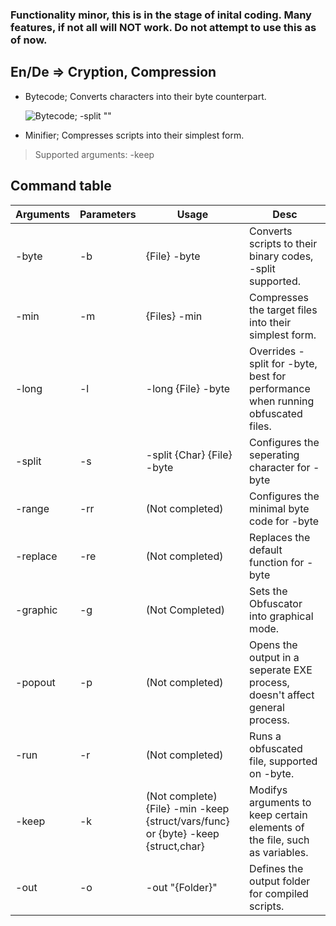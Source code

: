 ### Functionality minor, this is in the stage of inital coding. Many features, if not all will NOT work. Do not attempt to use this as of now.
## En/De => Cryption, Compression
* Bytecode; Converts characters into their byte counterpart.

  ![Bytecode; -split ""](https://aerodata.netlify.app/packaging/bytecode.png")
* Minifier; Compresses scripts into their simplest form.
> Supported arguments: -keep
## Command table
|Arguments|Parameters|Usage|Desc|
| -- | --  | - | -- |
|-byte     |-b | {File} -byte |  Converts scripts to their binary codes, -split supported.                                                                                      |
|-min      |-m | {Files} -min |  Compresses the target files into their simplest form.                                                                                          |
|-long     |-l | -long {File} -byte |  Overrides -split for -byte, best for performance when running obfuscated files.                                                          |
|-split    |-s | -split {Char} {File} -byte |  Configures the seperating character for -byte                                                                                    |
|-range    |-rr| (Not completed) |  Configures the minimal byte code for -byte                                                                                                  |
|-replace  |-re| (Not completed) |  Replaces the default function for -byte                                                                                                     |
|-graphic  |-g | (Not Completed) |  Sets the Obfuscator into graphical mode.                                                                                                    |
|-popout   |-p | (Not completed) |  Opens the output in a seperate EXE process, doesn't affect general process.                                                                 |
|-run      |-r | (Not completed) |  Runs a obfuscated file, supported on -byte.                                                                                                 |
|-keep     |-k | (Not complete) {File} -min -keep {struct/vars/func} or {byte} -keep {struct,char} |  Modifys arguments to keep certain elements of the file, such as variables.|
|-out      |-o | -out "{Folder}" |  Defines the output folder for compiled scripts.                                                                                             |
